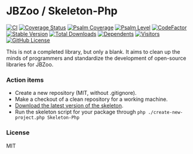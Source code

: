 # JBZoo / Skeleton-Php

[![CI](https://github.com/JBZoo/Skeleton-Php/actions/workflows/main.yml/badge.svg?branch=master)](https://github.com/JBZoo/Skeleton-Php/actions/workflows/main.yml?query=branch%3Amaster)    [![Coverage Status](https://coveralls.io/repos/github/JBZoo/Skeleton-Php/badge.svg?branch=master)](https://coveralls.io/github/JBZoo/Skeleton-Php?branch=master)    [![Psalm Coverage](https://shepherd.dev/github/JBZoo/Skeleton-Php/coverage.svg)](https://shepherd.dev/github/JBZoo/Skeleton-Php)    [![Psalm Level](https://shepherd.dev/github/JBZoo/Skeleton-Php/level.svg)](https://shepherd.dev/github/JBZoo/Skeleton-Php)    [![CodeFactor](https://www.codefactor.io/repository/github/jbzoo/skeleton-php/badge)](https://www.codefactor.io/repository/github/jbzoo/skeleton-php/issues)    
[![Stable Version](https://poser.pugx.org/jbzoo/skeleton-php/version)](https://packagist.org/packages/jbzoo/skeleton-php/)    [![Total Downloads](https://poser.pugx.org/jbzoo/skeleton-php/downloads)](https://packagist.org/packages/jbzoo/skeleton-php/stats)    [![Dependents](https://poser.pugx.org/jbzoo/skeleton-php/dependents)](https://packagist.org/packages/jbzoo/skeleton-php/dependents?order_by=downloads)    [![Visitors](https://visitor-badge.glitch.me/badge?page_id=jbzoo.skeleton-php)]()    [![GitHub License](https://img.shields.io/github/license/jbzoo/skeleton-php)](https://github.com/JBZoo/Skeleton-Php/blob/master/LICENSE)


This is not a completed library, but only a blank.
It aims to clean up the minds of programmers and standardize the development of open-source libraries for JBZoo.


### Action items

 * Create a new repository (MIT, without .gitignore).
 * Make a checkout of a clean repository for a working machine.
 * [Download the latest version of the skeleton](https://github.com/JBZoo/Skeleton/archive/master.zip).
 * Run the skeleton script for your package through `php ./create-new-project.php Skeleton-Php`


### License

MIT
